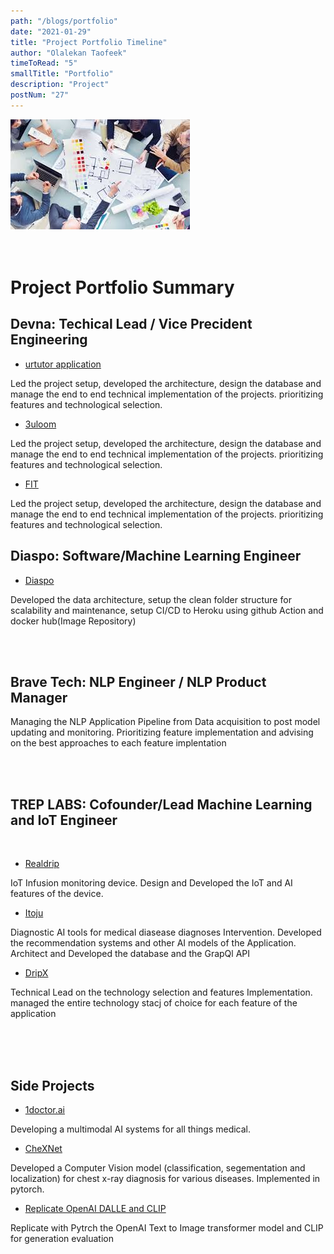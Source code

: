 ```yaml
---
path: "/blogs/portfolio"
date: "2021-01-29"
title: "Project Portfolio Timeline"
author: "Olalekan Taofeek"
timeToRead: "5"
smallTitle: "Portfolio"
description: "Project"
postNum: "27"
---
```


<img src="./cover_27.jpg"/>
<br/>
<br/>
<br/>

# Project Portfolio Summary

## Devna: Techical Lead / Vice Precident Engineering

- <a href="https://urtutor.com/">urtutor application</a>

<p> Led the project setup, developed the architecture, design the database and manage the end to end technical implementation of the projects. prioritizing features and technological selection. </p>

- <a href="https://3uloom.com/">3uloom</a>

<p>Led the project setup, developed the architecture, design the database and manage the end to end technical implementation of the projects. prioritizing features and technological selection. </p>

- <a href="">FIT</a>

<p>Led the project setup, developed the architecture, design the database and manage the end to end technical implementation of the projects. prioritizing features and technological selection. </p>

## Diaspo: Software/Machine Learning Engineer

- <a href="https://www.diaspo.ai/">Diaspo</a>

<p>Developed the data architecture, setup the clean folder structure for scalability and maintenance, setup CI/CD to Heroku using github Action and docker hub(Image Repository) </p>

<br>
<br>

## Brave Tech: NLP Engineer / NLP Product Manager

<p>Managing the NLP Application Pipeline from Data acquisition to post model updating and monitoring. Prioritizing feature implementation and advising on the best approaches to each feature implentation </p>

<br>
<br>

## TREP LABS: Cofounder/Lead Machine Learning and IoT Engineer

<br>

- <a href="">Realdrip</a>

<p>IoT Infusion monitoring device. Design and Developed the IoT and AI features of the device.</p>

- <a href="">Itoju</a>

<p>Diagnostic AI tools for medical diasease diagnoses Intervention. Developed the recommendation systems and other AI models of the Application. Architect and Developed the database and the GrapQl API </p>

- <a href="">DripX</a>

<p>Technical Lead on the technology selection and features Implementation. managed the entire technology stacj of choice for each feature of the application </p>

<br>
<br>
<br>

## Side Projects

- <a href=""> 1doctor.ai </a>

<p>Developing a multimodal AI systems for all things medical. </p>

- <a href=""> CheXNet </a>

<p>Developed a Computer Vision model (classification, segementation and localization) for chest x-ray diagnosis for various diseases. Implemented in pytorch.</p>

- <a href=""> Replicate OpenAI DALLE and CLIP </a>

<p>Replicate with Pytrch the OpenAI Text to Image transformer model and CLIP for generation evaluation </p>
